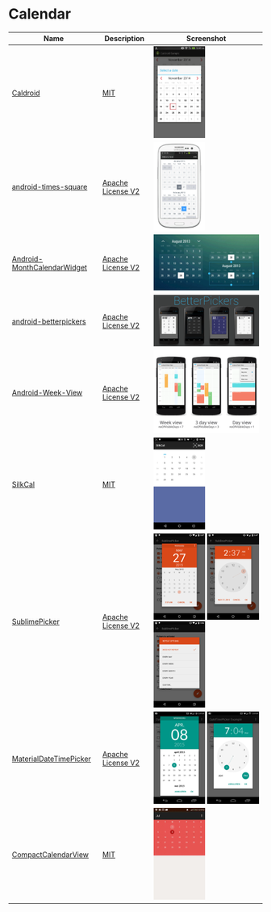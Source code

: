 Calendar
======================
Name | Description | Screenshot
--- | --- | ---
[Caldroid](https://github.com/roomorama/Caldroid) | [MIT](http://opensource.org/licenses/MIT) | <img src="/android-ui-ux-library/art/Caldroid.png" width="49%">
[android-times-square](https://github.com/square/android-times-square) | [Apache License V2](https://www.apache.org/licenses/LICENSE-2.0) | <img src="/android-ui-ux-library/art/android-times-square.png" width="49%">
[Android-MonthCalendarWidget](https://github.com/romannurik/Android-MonthCalendarWidget) | [Apache License V2](https://www.apache.org/licenses/LICENSE-2.0) | ![](/android-ui-ux-library/art/Android-MonthCalendarWidget.png)
[android-betterpickers](https://github.com/derekbrameyer/android-betterpickers) | [Apache License V2](https://www.apache.org/licenses/LICENSE-2.0) | ![](/android-ui-ux-library/art/android-betterpickers.png)
[Android-Week-View](https://github.com/alamkanak/Android-Week-View) | [Apache License V2](https://www.apache.org/licenses/LICENSE-2.0) | ![](/android-ui-ux-library/art/Android-Week-View.png)
[SilkCal](https://github.com/NLMartian/SilkCal) | [MIT](http://opensource.org/licenses/MIT) | <img src="/android-ui-ux-library/art/SilkCat.gif" width="49%">
[SublimePicker](https://github.com/vikramkakkar/SublimePicker) |  [Apache License V2](https://www.apache.org/licenses/LICENSE-2.0) |  <img src="/android-ui-ux-library/art/sublimePicker_date.png" width="49%">  <img src="/android-ui-ux-library/art/sublimePicker_time.png" width="49%"> <img src="/android-ui-ux-library/art/sublimePicker_repeat.png" width="49%">
[MaterialDateTimePicker](https://github.com/wdullaer/MaterialDateTimePicker) |  [Apache License V2](https://www.apache.org/licenses/LICENSE-2.0) |  <img src="/android-ui-ux-library/art/MaterialDateTimePicker_date.png" width="49%">  <img src="/android-ui-ux-library/art/MaterialDateTimePicker_time.png" width="49%">
[CompactCalendarView](https://github.com/SundeepK/CompactCalendarView) |  [MIT](http://opensource.org/licenses/MIT) |  <img src="/android-ui-ux-library/art/compact-calendar-demo.gif" width="49%"> 
